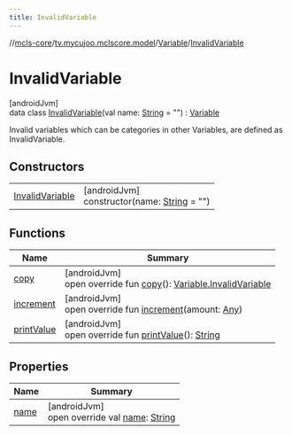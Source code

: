 ```yaml
---
title: InvalidVariable
---
```

//[mcls-core](../../../../index.html)/[tv.mycujoo.mclscore.model](../../index.html)/[Variable](../index.html)/[InvalidVariable](index.html)



# InvalidVariable



[androidJvm]\
data class [InvalidVariable](index.html)(val name: [String](https://kotlinlang.org/api/latest/jvm/stdlib/kotlin/-string/index.html) = &quot;&quot;) : [Variable](../index.html)

Invalid variables which can be categories in other Variables, are defined as InvalidVariable.



## Constructors


| | |
|---|---|
| [InvalidVariable](-invalid-variable.html) | [androidJvm]<br>constructor(name: [String](https://kotlinlang.org/api/latest/jvm/stdlib/kotlin/-string/index.html) = &quot;&quot;) |


## Functions


| Name | Summary |
|---|---|
| [copy](copy.html) | [androidJvm]<br>open override fun [copy](copy.html)(): [Variable.InvalidVariable](index.html) |
| [increment](increment.html) | [androidJvm]<br>open override fun [increment](increment.html)(amount: [Any](https://kotlinlang.org/api/latest/jvm/stdlib/kotlin/-any/index.html)) |
| [printValue](print-value.html) | [androidJvm]<br>open override fun [printValue](print-value.html)(): [String](https://kotlinlang.org/api/latest/jvm/stdlib/kotlin/-string/index.html) |


## Properties


| Name | Summary |
|---|---|
| [name](name.html) | [androidJvm]<br>open override val [name](name.html): [String](https://kotlinlang.org/api/latest/jvm/stdlib/kotlin/-string/index.html) |

